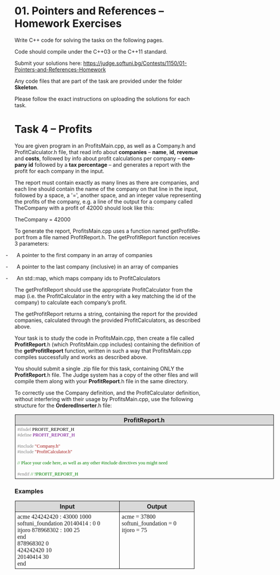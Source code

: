 <html>

<head>
<meta http-equiv=Content-Type content="text/html; charset=windows-1251">
<meta name=Generator content="Microsoft Word 15 (filtered)">
</head>

<body lang=BG link=blue vlink=purple>

<div class=WordSection1>

<h1><span lang=EN-US>01. Pointers and References – Homework Exercises</span></h1>

<p class=MsoNormal><span lang=EN-US>Write C++ code for solving the tasks on the
following pages.</span></p>

<p class=MsoNormal><span lang=EN-US>Code should compile under the C++03 or the
C++11 standard.</span></p>

<p class=MsoNormal><span lang=EN-US>Submit your solutions here: <a
href="https://judge.softuni.bg/Contests/1150/01-Pointers-and-References-Homework">https://judge.softuni.bg/Contests/1150/01-Pointers-and-References-Homework</a></span></p>

<p class=MsoNormal><span lang=EN-US>Any code files that are part of the task
are provided under the folder <b>Skeleton</b>.</span></p>

<p class=MsoNormal><span lang=EN-US>Please follow the exact instructions on
uploading the solutions for each task.</span></p>

<h1><span lang=EN-US>Task 4 – Profits</span></h1>

<p class=MsoNormal><span lang=EN-US>You are given program in an </span><span
class=CodeChar><span lang=EN-US>ProfitsMain.cpp</span></span><span lang=EN-US>,
as well as a </span><span class=CodeChar><span lang=EN-US>Company.h</span></span><span
lang=EN-US> and </span><span class=CodeChar><span lang=EN-US>ProfitCalculator.h</span></span><span
lang=EN-US> file, that read info about <b>companies</b> – <b>name</b>, <b>id</b>,
<b>revenue</b> and <b>costs</b>, followed by info about profit calculations per
company – <b>company id</b> followed by a <b>tax percentage</b> – and generates
a report with the profit for each company in the input.</span></p>

<p class=MsoNormal><span lang=EN-US>The report must contain exactly as many
lines as there are companies, and each line should contain the name of the
company on that line in the input, followed by a space, a '=', another space,
and an integer value representing the profits of the company, e.g. a line of
the output for a company called </span><span class=CodeChar><span lang=EN-US>TheCompany</span></span><span
lang=EN-US> with a profit of </span><span class=CodeChar><span lang=EN-US>42000</span></span><span
lang=EN-US> should look like this:</span></p>

<p class=Code><span lang=EN-US>TheCompany = 42000</span></p>

<p class=MsoNormal><span lang=EN-US>To generate the report, </span><span
class=CodeChar><span lang=EN-US>ProfitsMain.cpp</span></span><span lang=EN-US>
uses a function named </span><span class=CodeChar><span lang=EN-US>getProfitReport</span></span><b><span
lang=EN-US> </span></b><span lang=EN-US>from a file named </span><span
class=CodeChar><span lang=EN-US>ProfitReport.h</span></span><span lang=EN-US>.
The </span><span class=CodeChar><span lang=EN-US>getProfitReport</span></span><span
lang=EN-US> function receives 3 parameters:</span></p>

<p class=MsoListParagraphCxSpFirst style='text-indent:-18.0pt'><span
lang=EN-US>-<span style='font:7.0pt "Times New Roman"'>&nbsp;&nbsp;&nbsp;&nbsp;&nbsp;&nbsp;&nbsp;&nbsp;&nbsp;
</span></span><span lang=EN-US>A pointer to the first company in an array of
companies</span></p>

<p class=MsoListParagraphCxSpMiddle style='text-indent:-18.0pt'><span
lang=EN-US>-<span style='font:7.0pt "Times New Roman"'>&nbsp;&nbsp;&nbsp;&nbsp;&nbsp;&nbsp;&nbsp;&nbsp;&nbsp;
</span></span><span lang=EN-US>A pointer to the last company (inclusive) in an
array of companies</span></p>

<p class=MsoListParagraphCxSpLast style='text-indent:-18.0pt'><span lang=EN-US>-<span
style='font:7.0pt "Times New Roman"'>&nbsp;&nbsp;&nbsp;&nbsp;&nbsp;&nbsp;&nbsp;&nbsp;&nbsp;
</span></span><span lang=EN-US>An </span><span class=CodeChar><span lang=EN-US>std::map</span></span><span
lang=EN-US>, which maps company ids to </span><span class=CodeChar><span
lang=EN-US>ProfitCalculator</span></span><span lang=EN-US>s</span></p>

<p class=MsoNormal><span lang=EN-US>The </span><span class=CodeChar><span
lang=EN-US>getProfitReport</span></span><span lang=EN-US> should use the
appropriate </span><span class=CodeChar><span lang=EN-US>ProfitCalculator</span></span><span
lang=EN-US> from the map (i.e. the </span><span class=CodeChar><span
lang=EN-US>ProfitCalculator</span></span><span lang=EN-US> in the entry with a
key matching the id of the company) to calculate each company’s profit.</span></p>

<p class=MsoNormal><span lang=EN-US>The </span><span class=CodeChar><span
lang=EN-US>getProfitReport</span></span><span lang=EN-US> returns a string,
containing the report for the provided companies, calculated through the
provided </span><span class=CodeChar><span lang=EN-US>ProfitCalculator</span></span><span
lang=EN-US>s, as described above.</span></p>

<p class=MsoNormal><span lang=EN-US>Your task is to study the code in </span><span
class=CodeChar><span lang=EN-US>ProfitsMain.cpp</span></span><span lang=EN-US>,
then create a file called <b>ProfitReport</b></span><span class=CodeChar><span
lang=EN-US>.h</span></span><span lang=EN-US> (which </span><span
class=CodeChar><span lang=EN-US>ProfitsMain.cpp</span></span><span lang=EN-US>
includes) containing the definition of the <b>getProfitReport</b> function,
written in such a way that </span><span class=CodeChar><span lang=EN-US>ProfitsMain.cpp</span></span><span
lang=EN-US> compiles successfully and works as described above.</span></p>

<p class=MsoNormal><span lang=EN-US>You should submit a single </span><span
class=CodeChar><span lang=EN-US>.zip</span></span><span lang=EN-US> file for
this task, containing ONLY the <b>ProfitReport</b></span><span class=CodeChar><span
lang=EN-US>.h</span></span><span lang=EN-US> file. The Judge system has a copy
of the other files and will compile them along with your <b>ProfitReport</b></span><span
class=CodeChar><span lang=EN-US>.h</span></span><span lang=EN-US> file in the
same directory.</span></p>

<p class=MsoNormal><span lang=EN-US>To correctly use the </span><span
class=CodeChar><span lang=EN-US>Company</span></span><span lang=EN-US>
definition, and the </span><span class=CodeChar><span lang=EN-US>ProfitCalculator</span></span><span
lang=EN-US> definition, without interfering with their usage by </span><span
class=CodeChar><span lang=EN-US>ProfitsMain.cpp</span></span><span lang=EN-US>,
use the following structure for the <b>OrderedInserter</b></span><span
class=CodeChar><span lang=EN-US>.h</span></span><span lang=EN-US> file:</span></p>

<table class=TableGrid1 border=1 cellspacing=0 cellpadding=0 width=695
 style='width:521.0pt;margin-left:.65pt;border-collapse:collapse;border:none'>
 <tr style='height:12.85pt'>
  <td width=695 valign=top style='width:521.0pt;border:solid windowtext 1.0pt;
  background:#D9D9D9;padding:2.85pt 4.25pt 2.85pt 4.25pt;height:12.85pt'>
  <p class=MsoNormal align=center style='margin:0cm;margin-bottom:.0001pt;
  text-align:center;line-height:normal'><b><span lang=EN-US>ProfitReport.h</span></b></p>
  </td>
 </tr>
 <tr style='height:12.85pt'>
  <td width=695 valign=top style='width:521.0pt;border:solid windowtext 1.0pt;
  border-top:none;padding:2.85pt 4.25pt 2.85pt 4.25pt;height:12.85pt'>
  <p class=MsoNormal style='margin:0cm;margin-bottom:.0001pt;line-height:normal;
  text-autospace:none'><span style='font-size:9.5pt;font-family:Consolas;
  color:gray'>#ifndef</span><span style='font-size:9.5pt;font-family:Consolas;
  color:black'> PROFIT_REPORT_H</span></p>
  <p class=MsoNormal style='margin:0cm;margin-bottom:.0001pt;line-height:normal;
  text-autospace:none'><span style='font-size:9.5pt;font-family:Consolas;
  color:gray'>#define</span><span style='font-size:9.5pt;font-family:Consolas;
  color:black'> </span><span style='font-size:9.5pt;font-family:Consolas;
  color:#6F008A'>PROFIT_REPORT_H</span></p>
  <p class=MsoNormal style='margin:0cm;margin-bottom:.0001pt;line-height:normal;
  text-autospace:none'><span style='font-size:9.5pt;font-family:Consolas;
  color:black'>&nbsp;</span></p>
  <p class=MsoNormal style='margin:0cm;margin-bottom:.0001pt;line-height:normal;
  text-autospace:none'><span style='font-size:9.5pt;font-family:Consolas;
  color:gray'>#include</span><span style='font-size:9.5pt;font-family:Consolas;
  color:black'> </span><span style='font-size:9.5pt;font-family:Consolas;
  color:#A31515'>&quot;Company.h&quot;</span></p>
  <p class=MsoNormal style='margin:0cm;margin-bottom:.0001pt;line-height:normal;
  text-autospace:none'><span style='font-size:9.5pt;font-family:Consolas;
  color:gray'>#include</span><span style='font-size:9.5pt;font-family:Consolas;
  color:black'> </span><span style='font-size:9.5pt;font-family:Consolas;
  color:#A31515'>&quot;ProfitCalculator.h&quot;</span></p>
  <p class=MsoNormal style='margin:0cm;margin-bottom:.0001pt;line-height:normal;
  text-autospace:none'><span style='font-size:9.5pt;font-family:Consolas;
  color:black'>&nbsp;</span></p>
  <p class=MsoNormal style='margin:0cm;margin-bottom:.0001pt;line-height:normal;
  text-autospace:none'><span style='font-size:9.5pt;font-family:Consolas;
  color:green'>// </span><span lang=EN-US style='font-size:9.5pt;font-family:
  Consolas;color:green'>Place your code here, as well as any other #include
  directives you might need</span></p>
  <p class=MsoNormal style='margin:0cm;margin-bottom:.0001pt;line-height:normal;
  text-autospace:none'><span style='font-size:9.5pt;font-family:Consolas;
  color:black'>&nbsp;</span></p>
  <p class=MsoNormal style='margin:0cm;margin-bottom:.0001pt;line-height:normal;
  text-autospace:none'><span style='font-size:9.5pt;font-family:Consolas;
  color:gray'>#endif</span><span style='font-size:9.5pt;font-family:Consolas;
  color:black'> </span><span style='font-size:9.5pt;font-family:Consolas;
  color:green'>// !PROFIT_REPORT_H</span></p>
  </td>
 </tr>
</table>

<h3><span lang=EN-US>Examples</span></h3>

<table class=TableGrid1 border=1 cellspacing=0 cellpadding=0 width=482
 style='width:361.8pt;margin-left:.65pt;border-collapse:collapse;border:none'>
 <tr style='height:12.85pt'>
  <td width=286 valign=top style='width:214.15pt;border:solid windowtext 1.0pt;
  background:#D9D9D9;padding:2.85pt 4.25pt 2.85pt 4.25pt;height:12.85pt'>
  <p class=MsoNormal align=center style='margin:0cm;margin-bottom:.0001pt;
  text-align:center;line-height:normal'><b><span lang=EN-US>Input</span></b></p>
  </td>
  <td width=197 valign=top style='width:147.65pt;border:solid windowtext 1.0pt;
  border-left:none;background:#D9D9D9;padding:2.85pt 4.25pt 2.85pt 4.25pt;
  height:12.85pt'>
  <p class=MsoNormal align=center style='margin:0cm;margin-bottom:.0001pt;
  text-align:center;line-height:normal'><b><span lang=EN-US>Output</span></b></p>
  </td>
 </tr>
 <tr style='height:12.85pt'>
  <td width=286 valign=top style='width:214.15pt;border:solid windowtext 1.0pt;
  border-top:none;padding:2.85pt 4.25pt 2.85pt 4.25pt;height:12.85pt'>
  <p class=MsoNormal style='margin:0cm;margin-bottom:.0001pt;line-height:normal'><span
  lang=EN-US style='font-family:Consolas'>acme 424242420 : 43000 1000</span></p>
  <p class=MsoNormal style='margin:0cm;margin-bottom:.0001pt;line-height:normal'><span
  lang=EN-US style='font-family:Consolas'>softuni_foundation 20140414 : 0 0</span></p>
  <p class=MsoNormal style='margin:0cm;margin-bottom:.0001pt;line-height:normal'><span
  lang=EN-US style='font-family:Consolas'>itjoro 878968302 : 100 25</span></p>
  <p class=MsoNormal style='margin:0cm;margin-bottom:.0001pt;line-height:normal'><span
  lang=EN-US style='font-family:Consolas'>end</span></p>
  <p class=MsoNormal style='margin:0cm;margin-bottom:.0001pt;line-height:normal'><span
  lang=EN-US style='font-family:Consolas'>878968302 0</span></p>
  <p class=MsoNormal style='margin:0cm;margin-bottom:.0001pt;line-height:normal'><span
  lang=EN-US style='font-family:Consolas'>424242420 10</span></p>
  <p class=MsoNormal style='margin:0cm;margin-bottom:.0001pt;line-height:normal'><span
  lang=EN-US style='font-family:Consolas'>20140414 30</span></p>
  <p class=MsoNormal style='margin:0cm;margin-bottom:.0001pt;line-height:normal'><span
  lang=EN-US style='font-family:Consolas'>end</span></p>
  </td>
  <td width=197 valign=top style='width:147.65pt;border-top:none;border-left:
  none;border-bottom:solid windowtext 1.0pt;border-right:solid windowtext 1.0pt;
  padding:2.85pt 4.25pt 2.85pt 4.25pt;height:12.85pt'>
  <p class=MsoNormal style='margin:0cm;margin-bottom:.0001pt;line-height:normal'><span
  lang=EN-US style='font-family:Consolas'>acme = 37800</span></p>
  <p class=MsoNormal style='margin:0cm;margin-bottom:.0001pt;line-height:normal'><span
  lang=EN-US style='font-family:Consolas'>softuni_foundation = 0</span></p>
  <p class=MsoNormal style='margin:0cm;margin-bottom:.0001pt;line-height:normal'><span
  lang=EN-US style='font-family:Consolas'>itjoro = 75</span></p>
  </td>
 </tr>
</table>

<h1><span lang=EN-US>&nbsp;</span></h1>

</div>

</body>

</html>
